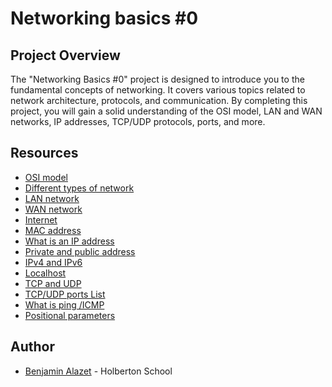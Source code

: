 # Networking basics #0

## Project Overview

The "Networking Basics #0" project is designed to introduce you to the fundamental concepts of networking. It covers various topics related to network architecture, protocols, and communication. By completing this project, you will gain a solid understanding of the OSI model, LAN and WAN networks, IP addresses, TCP/UDP protocols, ports, and more.

## Resources

-   [OSI model](https://intranet.hbtn.io/rltoken/0gZBJLBZ0DVlkVIsZek1Cg "OSI model")
-   [Different types of network](https://intranet.hbtn.io/rltoken/uhwKSwkglP91KoNRsqj33g "Different types of network")
-   [LAN network](https://intranet.hbtn.io/rltoken/AY_BwkDbIntiUUEzzAOYpw "LAN network")
-   [WAN network](https://intranet.hbtn.io/rltoken/UlbohQRQTWFbcOKGN36D3g "WAN network")
-   [Internet](https://intranet.hbtn.io/rltoken/vV8mtIuKF8oMktJeS7o06w "Internet")
-   [MAC address](https://intranet.hbtn.io/rltoken/uCjZlyba4pa0vjcFOc_HWg "MAC address")
-   [What is an IP address](https://intranet.hbtn.io/rltoken/SBU_OXL5nGyhkiPWDqBL8Q "What is an IP address")
-   [Private and public address](https://intranet.hbtn.io/rltoken/Si0prYb_5y_cCLCqf395TQ "Private and public address")
-   [IPv4 and IPv6](https://intranet.hbtn.io/rltoken/-CJ08KJ1fgGd5TaBVtxvjw "IPv4 and IPv6")
-   [Localhost](https://intranet.hbtn.io/rltoken/IA3wOeXxbQFuwhWutfH3Cw "Localhost")
-   [TCP and UDP](https://intranet.hbtn.io/rltoken/M4UIOFvUfdzrggyY9rwliw "TCP and UDP")
-   [TCP/UDP ports List](https://intranet.hbtn.io/rltoken/cS-GlmuJlLCth1uWA6VeKA "TCP/UDP ports List")
-   [What is ping /ICMP](https://intranet.hbtn.io/rltoken/tjQjQ3agyLJeWc4XLYYXVA "What is ping /ICMP")
-   [Positional parameters](https://intranet.hbtn.io/rltoken/PH7-8E2E1Jv3SYKDXCCGYA "Positional parameters")

## Author
* [Benjamin Alazet](https://github.com/Yliaze) - Holberton School
